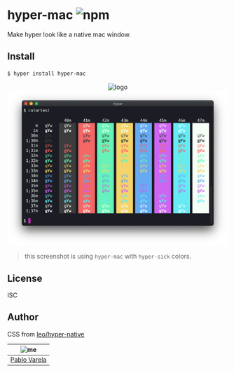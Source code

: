 # hyper-mac ![npm](https://img.shields.io/npm/dt/hyper-mac.svg?style=social)

Make hyper look like a native mac window.

## Install

```bash
$ hyper install hyper-mac
```

<p align="center">
  <img src="https://assets.zeit.co/image/upload/v1549723846/repositories/hyper/hyper-3-repo-banner.png" alt="logo">
  <br>
  <img src="https://github.com/pablopunk/art/raw/f2b1ebbf6fa20086883e1db9fa2d54eb0abde857/sick-colors/terminal.png" alt="screenshot">
</p>

> this screenshot is using `hyper-mac` with `hyper-sick` colors.

## License

ISC


## Author

CSS from [leo/hyper-native](https://github.com/leo/hyper-native)

| ![me](https://gravatar.com/avatar/fa50aeff0ddd6e63273a068b04353d9d?size=100) |
| ---------------------------------------------------------------------------- |
| [Pablo Varela](https://pablo.life)                                           |
